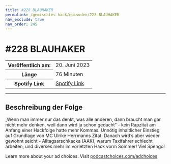 ```yaml
---
title: #228 BLAUHAKER
permalink: /gemischtes-hack/episoden/228-BLAUHAKER
nav_exclude: true
nav_order: 245
---
```


# #228 BLAUHAKER
<table class="resp-table dcf-table dcf-table-responsive dcf-table-bordered dcf-table-striped dcf-w-100%">
                    <tbody>
                        <tr>
                            <th scope="row">Veröffentlich am:</th>
                            <td data-label="Veröffentlich am:">20. Juni 2023</td>
                        </tr>
                        <tr>
                            <th scope="row">Länge </th>
                            <td data-label="Länge ">76 Minuten</td>
                        </tr><tr>
                                <th scope="row">Spotify Link</th>
                                <td data-label="Spotify Link"><a href="https://open.spotify.com/episode/1CTrXJAlwBdklYnYAWVAUs">Spotify Link</a></td>
                            </tr></tbody>
                </table>

***

## Beschreibung der Folge

<div>
<p>„Wenn man immer nur das denkt, was alle anderen, dann braucht man gar nicht mehr denken, weil dann wird ja schon gedacht“ - kein Rapzitat am Anfang einer Hackfolge hatte mehr Kommas. Unnötig inhaltlicher Einstieg auf Grundlage von MC Ulrike Herrmanns Zitat. Danach wird’s aber wieder gewohnt seicht - Alltagsarschkacka (AAK), warum Taxifahrer schlecht arbeiten, und diverses mehr im vorletzten Hack vorm Sommer! Viel Spengo!</p><p> </p><p>Learn more about your ad choices. Visit <a href="https://podcastchoices.com/adchoices" rel="nofollow">podcastchoices.com/adchoices</a></p>  
</div>

